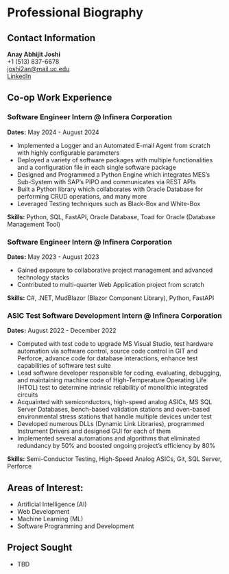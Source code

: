 # Professional Biography

## Contact Information
**Anay Abhijit Joshi**  
+1 (513) 837-6678  
[joshi2an@mail.uc.edu](mailto:joshi2an@mail.uc.edu)  
[LinkedIn](https://www.linkedin.com/in/anayabhijitjoshi/)  


## Co-op Work Experience

### Software Engineer Intern @ Infinera Corporation  
**Dates:** May 2024 - August 2024  
- Implemented a Logger and an Automated E-mail Agent from 
scratch with highly configurable parameters 
- Deployed a variety of software packages with multiple 
functionalities and a configuration file in each single software 
package  
- Designed and Programmed a Python Engine which integrates 
MES’s Sub-System with SAP’s PIPO and communicates via REST 
APIs 
- Built a Python library which collaborates with Oracle Database 
for performing CRUD operations, and many more 
- Leveraged Testing techniques such as Black-Box and White-Box

**Skills:** Python, SQL, FastAPI, Oracle Database, Toad for Oracle (Database Management Tool) 
 


### Software Engineer Intern @ Infinera Corporation  
**Dates:** May 2023 - August 2023  
- Gained exposure to collaborative project management and 
advanced technology stacks 
- Contributed to multi-quarter Web Application project from 
scratch

**Skills:** C#, .NET, MudBlazor (Blazor Component Library), Python, FastAPI 

### ASIC Test Software Development Intern @ Infinera Corporation 
**Dates:** August 2022 - December 2022
- Computed with test code to upgrade MS Visual Studio, test hardware 
automation via software control, source code control in GIT and Perforce, 
advance code for database interactions, enhance test capabilities of 
software test suite 
- Lead software developer responsible for coding, evaluating, debugging, and 
maintaining machine code of High-Temperature Operating Life (HTOL) test 
to determine intrinsic reliability of monolithic integrated circuits 
- Acquainted with semiconductors, high-speed analog ASICs, MS SQL Server 
Databases, bench-based validation stations and oven-based environmental 
stress stations that handle multiple devices under test 
- Developed numerous DLLs (Dynamic Link Libraries), programmed 
Instrument Drivers and designed GUI for each of them 
- Implemented several automations and algorithms that eliminated 
redundancy by 50% and boosted ongoing project’s efficiency by 80%

**Skills:** Semi-Conductor Testing, High-Speed Analog ASICs, Git, SQL Server, Perforce

## Areas of Interest:
- Artificial Intelligence (AI)  
-  Web Development  
- Machine Learning (ML)  
- Software Programming and Development 


## Project Sought
- TBD


